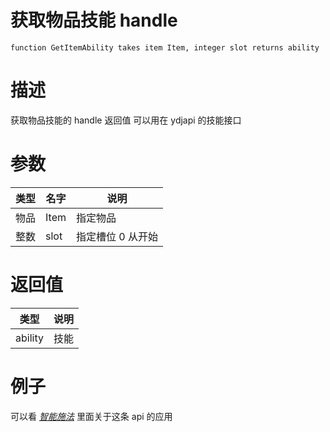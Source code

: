 # 获取物品技能 handle

```jass
function GetItemAbility takes item Item, integer slot returns ability

```

# 描述

获取物品技能的 handle 返回值 可以用在 ydjapi 的技能接口

# 参数

| 类型 | 名字 | 说明              |
| ---- | ---- | ----------------- |
| 物品 | Item | 指定物品          |
| 整数 | slot | 指定槽位 0 从开始 |

# 返回值

| 类型    | 说明 |
| ------- | ---- |
| ability | 技能 |

# 例子

可以看 [_智能施法_](/Script/例子/智能施法) 里面关于这条 api 的应用
